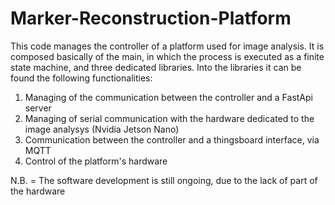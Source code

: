 # Marker-Reconstruction-Platform
This code manages the controller of a platform used for image analysis. It is composed basically of the main, in which the process is executed as a finite state machine, and three dedicated libraries. Into the libraries it can be found the following functionalities:

1) Managing of the communication between the controller and a FastApi server
2) Managing of serial communication with the hardware dedicated to the image analysys (Nvidia Jetson Nano)
3) Communication between the controller and a thingsboard interface, via MQTT
4) Control of the platform's hardware

N.B. = The software development is still ongoing, due to the lack of part of the hardware

